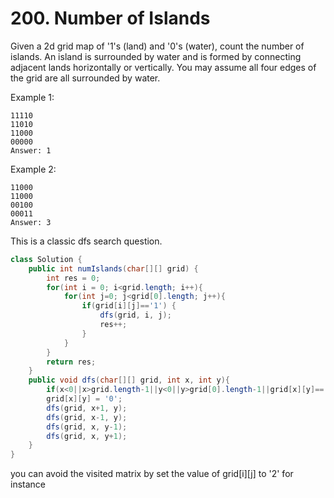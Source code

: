 # 200. Number of Islands
Given a 2d grid map of '1's (land) and '0's (water), count the number of islands. An island is surrounded by water and is formed by connecting adjacent lands horizontally or vertically. You may assume all four edges of the grid are all surrounded by water.

Example 1:
```
11110
11010
11000
00000
Answer: 1
```

Example 2:

```
11000
11000
00100
00011
Answer: 3
```
This is a classic dfs search question.

```java
class Solution {
    public int numIslands(char[][] grid) {
        int res = 0;
        for(int i = 0; i<grid.length; i++){
            for(int j=0; j<grid[0].length; j++){
                if(grid[i][j]=='1') {
                    dfs(grid, i, j);
                    res++;
                }
            }
        }
        return res;
    }
    public void dfs(char[][] grid, int x, int y){
        if(x<0||x>grid.length-1||y<0||y>grid[0].length-1||grid[x][y]=='0') return;
        grid[x][y] = '0';
        dfs(grid, x+1, y);
        dfs(grid, x-1, y);
        dfs(grid, x, y-1);
        dfs(grid, x, y+1);
    }
}
```

you can avoid the visited matrix by set the value of grid[i][j] to '2' for instance
